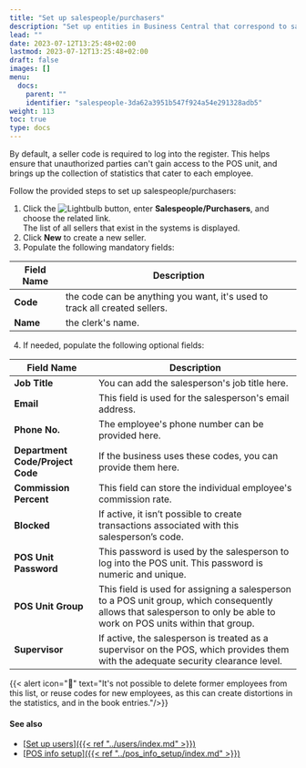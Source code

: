 ```yaml
---
title: "Set up salespeople/purchasers"
description: "Set up entities in Business Central that correspond to salespeople and purchasers respectively."
lead: ""
date: 2023-07-12T13:25:48+02:00
lastmod: 2023-07-12T13:25:48+02:00
draft: false
images: []
menu:
  docs:
    parent: ""
    identifier: "salespeople-3da62a3951b547f924a54e291328adb5"
weight: 113
toc: true
type: docs
---
```


By default, a seller code is required to log into the register. This helps ensure that unauthorized parties can't gain access to the POS unit, and brings up the collection of statistics that cater to each employee.

Follow the provided steps to set up salespeople/purchasers:

1. Click the ![Lightbulb](Lightbulb_icon.PNG) button, enter **Salespeople/Purchasers**, and choose the related link.     
   The list of all sellers that exist in the systems is displayed.
2. Click **New** to create a new seller. 
3. Populate the following mandatory fields: 

| Field Name      | Description |
| ----------- | ----------- |
| **Code** | the code can be anything you want, it's used to track all created sellers.  |
| **Name** | the clerk's name.   |

4. If needed, populate the following optional fields:  

| Field Name      | Description |
| ----------- | ----------- |
| **Job Title** | You can add the salesperson's job title here. | 
| **Email** | This field is used for the salesperson's email address. | 
| **Phone No.** | The employee's phone number can be provided here. | 
| **Department Code/Project Code** | If the business uses these codes, you can provide them here. | 
| **Commission Percent** | This field can store the individual employee's commission rate. |
| **Blocked** | If active, it isn’t possible to create transactions associated with this salesperson’s code. | 
| **POS Unit Password** | This password is used by the salesperson to log into the POS unit. This password is numeric and unique. |
| **POS Unit Group** | This field is used for assigning a salesperson to a POS unit group, which consequently allows that salesperson to only be able to work on POS units within that group. | 
| **Supervisor** | If active, the salesperson is treated as a supervisor on the POS, which provides them with the adequate security clearance level.  | 


{{< alert icon="📝" text="It's not possible to delete former employees from this list, or reuse codes for new employees, as this can create distortions in the statistics, and in the book entries."/>}}

#### See also

- [<ins>Set up users<ins>]({{< ref "../users/index.md" >}})
- [<ins>POS info setup<ins>]({{< ref "../pos_info_setup/index.md" >}})